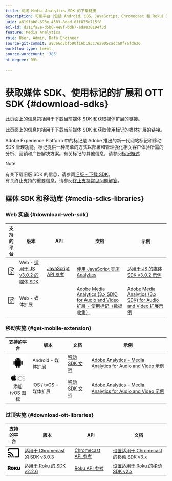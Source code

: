 ```yaml
---
title: 访问 Media Analytics SDK 的下载链接
description: 可用平台（包括 Android、iOS、JavaScript、Chromecast 和 Roku）的 SDK 下载链接。
uuid: a619fbb8-693e-4583-8dad-0ff875e715f8
exl-id: d211fa2e-d5b0-4e9f-bdb7-eda838194f3d
feature: Media Analytics
role: User, Admin, Data Engineer
source-git-commit: a9366d5bf590f16b193c7e2905cadca0f7afd636
workflow-type: tm+mt
source-wordcount: '385'
ht-degree: 99%

---
```


# 获取媒体 SDK、使用标记的扩展和 OTT SDK {#download-sdks}

此页面上的信息包括用于下载当前媒体 SDK 和获取媒体扩展的链接。

此页面上的信息包括用于下载当前媒体 SDK 和获取使用标记的媒体扩展的链接。

Adobe Experience Platform 中的标记是 Adobe 推出的新一代网站标记和移动 SDK 管理功能。标记提供一种简单的方式以部署和管理强化相关客户体验所需的分析、营销和广告解决方案。有关标记的其他信息，请参阅[标记概述](https://experienceleague.adobe.com/docs/platform-learn/data-collection/overview.html?lang=zh-Hans)


>[!NOTE]
>
>有关下载旧版 SDK 的信息，请参阅[旧版 - 下载 SDK](/help/legacy/legacy-download-sdks.md)。<br>
>有关终止支持的重要信息，请参阅[终止支持常见问题解答](/help/additional-resources/end-of-support-faqs.md)。

## 媒体 SDK 和移动库 {#media-sdks-libraries}

### Web 实施 {#download-web-sdk}

| 支持的平台 | 版本 |  API   |  文档  | 示例 |
|:---:|---|---|---|---|
| ![JavaScript 图标](assets/javascript-icon.png) | Web - [适用于 JS v3.0.2 的媒体 SDK](https://github.com/Adobe-Marketing-Cloud/media-sdks/releases/tag/js-v3.0.2) | [JavaScript API 参考](https://adobe-marketing-cloud.github.io/media-sdks/reference/javascript_3x/index.html) | [使用 JavaScript 实施 Analytics](/help/implementation/media-sdk/setup/web-implementation.md) | [适用于 JS 的媒体 SDK v3.0.2 示例](https://github.com/Adobe-Marketing-Cloud/media-sdks/tree/master/sdks/js/3.x) |
| ![JavaScript 图标](assets/javascript-icon.png) | Web - 媒体扩展 |  | [Adobe Media Analytics (3.x SDK) for Audio and Video 扩展 - 使用标记（数据收集）](https://experienceleague.adobe.com/docs/experience-platform/tags/extensions/adobe/media-analytics-3x/overview.html?lang=zh-Hans) | [Adobe Media Analytics (3.x SDK) for Audio and Video 扩展示例](https://github.com/Adobe-Marketing-Cloud/media-sdks/tree/master/samples/launch/js/3.x) |

### 移动实施 {#get-mobile-extension}

| 支持的平台 | 版本 | 文档 | 示例 |
|:---:|---|---|---|
| ![Android 图标](assets/android-icon.png) | Android - 媒体扩展 | [移动 SDK 文档](https://developer.adobe.com/client-sdks/documentation/adobe-media-analytics/) | [Adobe Analytics - Media Analytics for Audio and Video 示例](https://github.com/Adobe-Marketing-Cloud/media-sdks/tree/master/samples/launch/mobile/android) |
| ![Apple iOS 图标](assets/ios-icon.png)<br>添加 tvOS 图标 | iOS / tvOS - 媒体扩展 | [移动 SDK 文档](https://developer.adobe.com/client-sdks/documentation/adobe-media-analytics/) | [Adobe Analytics - Media Analytics for Audio and Video 示例](https://github.com/adobe/aepsdk-media-ios/tree/main/TestApp) |

### 过顶实施 {#download-ott-libraries}

| 支持的平台 | 版本 |  API   |  文档  |
|:---:|---|---|---|
| ![Chromecast 图标](assets/chromecast-icon.png) | [适用于 Chromecast 的 SDK v3.0.3](https://github.com/Adobe-Marketing-Cloud/media-sdks/releases/tag/chromecast-v3.0.3) | [Chromecast API 参考](https://adobe-marketing-cloud.github.io/media-sdks/reference/chromecast/) | [设置适用于 Chromecast 的移动 SDK v3.x](/help/implementation/media-sdk/setup/set-up-chromecast.md) |
| ![Roku 图标](assets/roku-icon.png) | [适用于 Roku 的 SDK v2.2.6](https://github.com/Adobe-Marketing-Cloud/media-sdks/releases/tag/roku-v2.2.6) | [Roku API 参考](/help/implementation/media-sdk/setup/set-up-roku.md) | [设置适用于 Roku 的移动 SDK v2.x](/help/implementation/media-sdk/setup/set-up-roku.md) |
